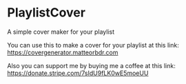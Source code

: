 # PlaylistCover
 A simple cover maker for your playlist

 You can use this to make a cover for your playlist at this link: https://covergenerator.matteorbdr.com

 Also you can support me by buying me a coffee at this link: https://donate.stripe.com/7sIdU9fLK0wE5moeUU
